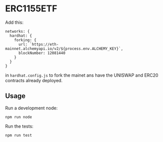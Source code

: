 # ERC1155ETF

Add this:

```
networks: {
  hardhat: {
    forking: {
      url: `https://eth-mainnet.alchemyapi.io/v2/${process.env.ALCHEMY_KEY}`,
      blockNumber: 12081440
    }
  }
}
```

in `hardhat.config.js` to fork the mainet ans have the UNISWAP and ERC20 contracts already deployed.


## Usage
Run a development node:

    npm run node

Run the tests:

    npm run test
